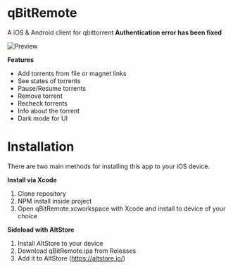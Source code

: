 # qBitRemote
 A iOS & Android client for qbittorrent
 **Authentication error has been fixed**

 ![Preview](https://i.imgur.com/FHlFpTL.png)

 
 
 **Features**
- Add torrents from file or magnet links
- See states of torrents
- Pause/Resume torrents
- Remove torrent
- Recheck torrents
- Info about the torrent
- Dark mode for UI


# Installation
There are two main methods for installing this app to your iOS device.

**Install via Xcode**
1. Clone repository
2. NPM install inside project
3. Open qBitRemote.xcworkspace with Xcode and install to device of your choice

**Sideload with AltStore**
1. Install AltStore to your device
2. Download qBitRemote.ipa from Releases
3. Add it to AltStore (https://altstore.io/)
